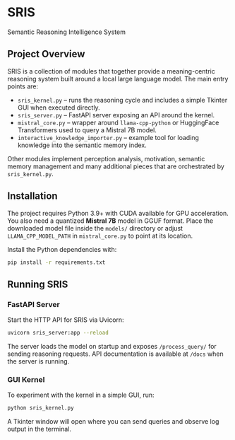 # SRIS

Semantic Reasoning Intelligence System

## Project Overview

SRIS is a collection of modules that together provide a meaning-centric reasoning system built around a local large language model.  The main entry points are:

- `sris_kernel.py` – runs the reasoning cycle and includes a simple Tkinter GUI when executed directly.
- `sris_server.py` – FastAPI server exposing an API around the kernel.
- `mistral_core.py` – wrapper around `llama-cpp-python` or HuggingFace Transformers used to query a Mistral 7B model.
- `interactive_knowledge_importer.py` – example tool for loading knowledge into the semantic memory index.

Other modules implement perception analysis, motivation, semantic memory management and many additional pieces that are orchestrated by `sris_kernel.py`.

## Installation

The project requires Python 3.9+ with CUDA available for GPU acceleration.  You also need a quantized **Mistral 7B** model in GGUF format.  Place the downloaded model file inside the `models/` directory or adjust `LLAMA_CPP_MODEL_PATH` in `mistral_core.py` to point at its location.

Install the Python dependencies with:

```bash
pip install -r requirements.txt
```

## Running SRIS

### FastAPI Server

Start the HTTP API for SRIS via Uvicorn:

```bash
uvicorn sris_server:app --reload
```

The server loads the model on startup and exposes `/process_query/` for sending reasoning requests.  API documentation is available at `/docs` when the server is running.

### GUI Kernel

To experiment with the kernel in a simple GUI, run:

```bash
python sris_kernel.py
```

A Tkinter window will open where you can send queries and observe log output in the terminal.

